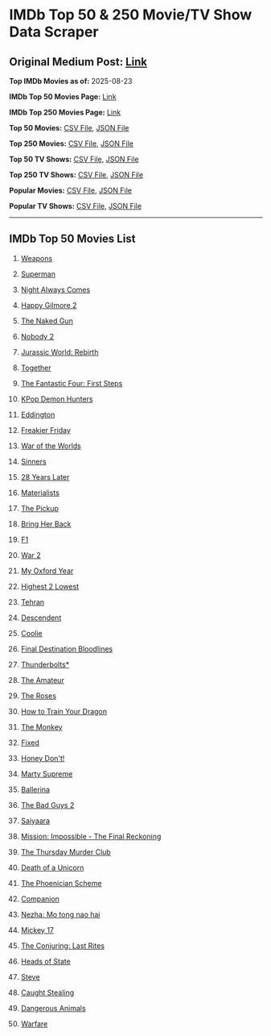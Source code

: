 # IMDb Top 50 & 250 Movie/TV Show Data Scraper

## Original Medium Post: [Link](https://medium.com/@nishantsahoo/which-movie-should-i-watch-5c83a3c0f5b1)

**Top IMDb Movies as of:** 2025-08-23

**IMDb Top 50 Movies Page:** [Link](https://www.imdb.com/search/title/?title_type=feature&release_date=2025-01-01,2025-12-31)

**IMDb Top 250 Movies Page:** [Link](https://www.imdb.com/chart/top/)

**Top 50 Movies:** [CSV File](/data/top50/movies.csv), [JSON File](/data/top50/movies.json)

**Top 250 Movies:** [CSV File](/data/top250/movies.csv), [JSON File](/data/top250/movies.json)

**Top 50 TV Shows:** [CSV File](/data/top50/shows.csv), [JSON File](/data/top50/shows.json)

**Top 250 TV Shows:** [CSV File](/data/top250/shows.csv), [JSON File](/data/top250/shows.json)

**Popular Movies:** [CSV File](/data/popular/movies.csv), [JSON File](/data/popular/movies.json)

**Popular TV Shows:** [CSV File](/data/popular/shows.csv), [JSON File](/data/popular/shows.json)

---

## IMDb Top 50 Movies List

1. [Weapons](https://www.imdb.com/title/tt26581740/)

2. [Superman](https://www.imdb.com/title/tt5950044/)

3. [Night Always Comes](https://www.imdb.com/title/tt31567422/)

4. [Happy Gilmore 2](https://www.imdb.com/title/tt31868189/)

5. [The Naked Gun](https://www.imdb.com/title/tt3402138/)

6. [Nobody 2](https://www.imdb.com/title/tt28996126/)

7. [Jurassic World: Rebirth](https://www.imdb.com/title/tt31036941/)

8. [Together](https://www.imdb.com/title/tt31184028/)

9. [The Fantastic Four: First Steps](https://www.imdb.com/title/tt10676052/)

10. [KPop Demon Hunters](https://www.imdb.com/title/tt14205554/)

11. [Eddington](https://www.imdb.com/title/tt31176520/)

12. [Freakier Friday](https://www.imdb.com/title/tt31956415/)

13. [War of the Worlds](https://www.imdb.com/title/tt13186306/)

14. [Sinners](https://www.imdb.com/title/tt31193180/)

15. [28 Years Later](https://www.imdb.com/title/tt10548174/)

16. [Materialists](https://www.imdb.com/title/tt30253473/)

17. [The Pickup](https://www.imdb.com/title/tt30445556/)

18. [Bring Her Back](https://www.imdb.com/title/tt32246771/)

19. [F1](https://www.imdb.com/title/tt16311594/)

20. [War 2](https://www.imdb.com/title/tt27425164/)

21. [My Oxford Year](https://www.imdb.com/title/tt4978342/)

22. [Highest 2 Lowest](https://www.imdb.com/title/tt31194612/)

23. [Tehran](https://www.imdb.com/title/tt21818782/)

24. [Descendent](https://www.imdb.com/title/tt35521703/)

25. [Coolie](https://www.imdb.com/title/tt27441481/)

26. [Final Destination Bloodlines](https://www.imdb.com/title/tt9619824/)

27. [Thunderbolts\*](https://www.imdb.com/title/tt20969586/)

28. [The Amateur](https://www.imdb.com/title/tt0899043/)

29. [The Roses](https://www.imdb.com/title/tt31973693/)

30. [How to Train Your Dragon](https://www.imdb.com/title/tt26743210/)

31. [The Monkey](https://www.imdb.com/title/tt27714946/)

32. [Fixed](https://www.imdb.com/title/tt8785038/)

33. [Honey Don't!](https://www.imdb.com/title/tt30645201/)

34. [Marty Supreme](https://www.imdb.com/title/tt32916440/)

35. [Ballerina](https://www.imdb.com/title/tt7181546/)

36. [The Bad Guys 2](https://www.imdb.com/title/tt30017619/)

37. [Saiyaara](https://www.imdb.com/title/tt28037987/)

38. [Mission: Impossible - The Final Reckoning](https://www.imdb.com/title/tt9603208/)

39. [The Thursday Murder Club](https://www.imdb.com/title/tt12001534/)

40. [Death of a Unicorn](https://www.imdb.com/title/tt28443655/)

41. [The Phoenician Scheme](https://www.imdb.com/title/tt30840798/)

42. [Companion](https://www.imdb.com/title/tt26584495/)

43. [Nezha: Mo tong nao hai](https://www.imdb.com/title/tt34956443/)

44. [Mickey 17](https://www.imdb.com/title/tt12299608/)

45. [The Conjuring: Last Rites](https://www.imdb.com/title/tt22898462/)

46. [Heads of State](https://www.imdb.com/title/tt13357520/)

47. [Steve](https://www.imdb.com/title/tt32985279/)

48. [Caught Stealing](https://www.imdb.com/title/tt1493274/)

49. [Dangerous Animals](https://www.imdb.com/title/tt32299316/)

50. [Warfare](https://www.imdb.com/title/tt31434639/)
